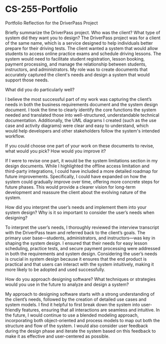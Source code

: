 # CS-255-Portfolio
Portfolio Reflection for the DriverPass Project

Briefly summarize the DriverPass project. Who was the client? What type of system did they want you to design?
The DriverPass project was for a client of the same name, which is a service designed to help individuals better prepare for their driving tests. The client wanted a system that would allow students to access online practice exams and schedule driving lessons. The system would need to facilitate student registration, lesson booking, payment processing, and manage the relationship between students, instructors, and administrators. My role was to create documents that accurately captured the client's needs and design a system that would support those needs.


What did you do particularly well?

I believe the most successful part of my work was capturing the client’s needs in both the business requirements document and the system design document. I took the time to clearly identify the core functions the system needed and translated those into well-structured, understandable technical documentation. Additionally, the UML diagrams I created (such as the use case and activity diagrams) were clear and easy to understand, which would help developers and other stakeholders follow the system's intended workflow.


If you could choose one part of your work on these documents to revise, what would you pick? How would you improve it?

If I were to revise one part, it would be the system limitations section in my design documents. While I highlighted the offline access limitation and third-party integrations, I could have included a more detailed roadmap for future improvements. Specifically, I could have expanded on how the system could gradually improve over time, offering more concrete steps for future phases. This would provide a clearer vision for long-term development and reassure the client about the evolving nature of the system.


How did you interpret the user’s needs and implement them into your system design? Why is it so important to consider the user’s needs when designing?

To interpret the user’s needs, I thoroughly reviewed the interview transcript with the DriverPass team and referred back to the client’s goals. The primary user base—students, administrators, and instructors—was key in shaping the system design. I ensured that their needs for easy lesson scheduling, practice tests, and secure payment processing were addressed in both the requirements and system design. Considering the user’s needs is crucial in system design because it ensures that the end product is practical and that users can interact with the system intuitively, making it more likely to be adopted and used successfully.


How do you approach designing software? What techniques or strategies would you use in the future to analyze and design a system?

My approach to designing software starts with a strong understanding of the client’s needs, followed by the creation of detailed use cases and system models. I find it helpful to first break down the system into user-friendly features, ensuring that all interactions are seamless and intuitive. In the future, I would continue to use a blended modeling approach, incorporating both object-oriented and process models to map out both the structure and flow of the system. I would also consider user feedback during the design phase and iterate the system based on this feedback to make it as effective and user-centered as possible.
